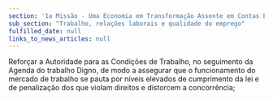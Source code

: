 ```yaml
---
section: '1a Missão - Uma Economia em Transformação Assente em Contas Equilibradas'
sub_section: "Trabalho, relações laborais e qualidade do emprego"
fulfilled_date: null
links_to_news_articles: null
---
```


Reforçar a Autoridade para as Condições de Trabalho, no seguimento da Agenda do trabalho Digno, de modo a assegurar que o funcionamento do mercado de trabalho se pauta por níveis elevados de cumprimento da lei e de penalização dos que violam direitos e distorcem a concorrência;